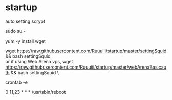 # startup
auto setting scrypt 

sudo su -

yum -y install wget

wget https://raw.githubusercontent.com/Ruuuiii/startup/master/settingSquid && bash settingSquid \
or if using Web Arena vps,
wget https://raw.githubusercontent.com/Ruuuiii/startup/master/webArenaBasicauth && bash settingSquid \



crontab -e 

0 11,23 * * * /usr/sbin/reboot
